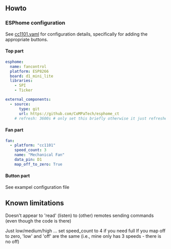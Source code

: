 ## Howto

### ESPhome configuration

See [cc1101.yaml](cc1101.yaml) for configuration details, specifically for adding the appropriate buttons.

#### Top part

```yaml
esphome:
  name: fancontrol
  platform: ESP8266
  board: d1_mini_lite
  libraries:
    - SPI
    - Ticker

external_components:
  - source: 
      type: git
      url: https://github.com/CoMPaTech/esphome_ct
    # refresh: 3600s # only set this briefly otherwise it just refreshes daily, see https://esphome.io/components/external_components#external-components-refresh for setting refresh too low
```

#### Fan part

```yaml
fan:
  - platform: "cc1101"
    speed_count: 3
    name: "Mechanical Fan"
    data_pin: D1
    map_off_to_zero: True
```

#### Button part

See exampel configuration file

## Known limitations

Doesn't appear to 'read' (listen) to (other) remotes sending commands (even though the code is there)

Just low/medium/high ... set speed_count to 4 if you need full
If you map off to zero, 'low' and 'off' are the same (i.e., mine only has 3 speeds - there is no off)
